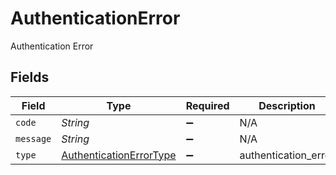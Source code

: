 # AuthenticationError

Authentication Error


## Fields

| Field                                                                     | Type                                                                      | Required                                                                  | Description                                                               |
| ------------------------------------------------------------------------- | ------------------------------------------------------------------------- | ------------------------------------------------------------------------- | ------------------------------------------------------------------------- |
| `code`                                                                    | *String*                                                                  | :heavy_minus_sign:                                                        | N/A                                                                       |
| `message`                                                                 | *String*                                                                  | :heavy_minus_sign:                                                        | N/A                                                                       |
| `type`                                                                    | [AuthenticationErrorType](../../models/shared/AuthenticationErrorType.md) | :heavy_minus_sign:                                                        | authentication_error                                                      |